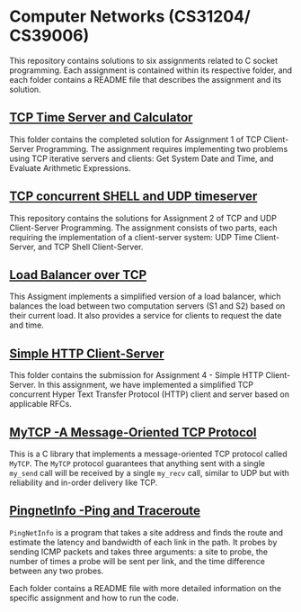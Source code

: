 # Computer Networks (CS31204/ CS39006)

This repository contains solutions to six assignments related to C socket programming. Each assignment is contained within its respective folder, and each folder contains a README file that describes the assignment and its solution.

## [TCP Time Server and Calculator](TCP%20Calculator%20and%20Timeserver)

This folder contains the completed solution for Assignment 1 of TCP Client-Server Programming. The assignment requires implementing two problems using TCP iterative servers and clients: Get System Date and Time, and Evaluate Arithmetic Expressions.

## [TCP concurrent SHELL and UDP timeserver](TCP%20concurrent%20SHELL%20and%20UDP%20timeserver)

This repository contains the solutions for Assignment 2 of TCP and UDP Client-Server Programming. The assignment consists of two parts, each requiring the implementation of a client-server system: UDP Time Client-Server, and TCP Shell Client-Server.

## [Load Balancer over TCP](Load%20Balancer%20over%20TCP)

This Assigment implements a simplified version of a load balancer, which balances the load between two computation servers (S1 and S2) based on their current load. It also provides a service for clients to request the date and time.

## [Simple HTTP Client-Server](HTTP%20client-server)

This folder contains the submission for Assignment 4 - Simple HTTP Client-Server. In this assignment, we have implemented a simplified TCP concurrent Hyper Text Transfer Protocol (HTTP) client and server based on applicable RFCs.

## [MyTCP -A Message-Oriented TCP Protocol](MyTCP%20-Message%20oriented%20TCP)

This is a C library that implements a message-oriented TCP protocol called `MyTCP`. The `MyTCP` protocol guarantees that anything sent with a single `my_send` call will be received by a single `my_recv` call, similar to UDP but with reliability and in-order delivery like TCP.

## [PingnetInfo -Ping and Traceroute](Ping%20and%20TraceRoute)

`PingNetInfo` is a program that takes a site address and finds the route and estimate the latency and bandwidth of each link in the path. It probes by sending ICMP packets and takes three arguments: a site to probe, the number of times a probe will be sent per link, and the time difference between any two probes.

Each folder contains a README file with more detailed information on the specific assignment and how to run the code.